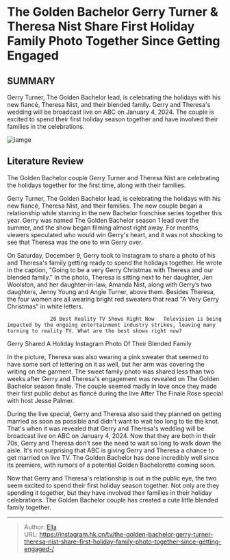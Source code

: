 # The Golden Bachelor Gerry Turner &amp; Theresa Nist Share First Holiday Family Photo Together Since Getting Engaged 


## SUMMARY 



  Gerry Turner, The Golden Bachelor lead, is celebrating the holidays with his new fiancé, Theresa Nist, and their blended family.   Gerry and Theresa&#39;s wedding will be broadcast live on ABC on January 4, 2024.   The couple is excited to spend their first holiday season together and have involved their families in the celebrations.  

![iamge](https://static1.srcdn.com/wordpress/wp-content/uploads/2023/11/gerry-turner-theresa-nist-the-golden-bachelor-proposal.jpg)

## Literature Review
The Golden Bachelor couple Gerry Turner and Theresa Nist are celebrating the holidays together for the first time, along with their families. 




Gerry Turner, The Golden Bachelor lead, is celebrating the holidays with his new fiancé, Theresa Nist, and their families. The new couple began a relationship while starring in the new Bachelor franchise series together this year. Gerry was named The Golden Bachelor season 1 lead over the summer, and the show began filming almost right away. For months, viewers speculated who would win Gerry&#39;s heart, and it was not shocking to see that Theresa was the one to win Gerry over.




On Saturday, December 9, Gerry took to Instagram to share a photo of his and Theresa&#39;s family getting ready to spend the holidays together. He wrote in the caption, &#34;Going to be a very Gerry Christmas with Theresa and our blended family.&#34; In the photo, Theresa is sitting next to her daughter, Jen Woolston, and her daughter-in-law, Amanda Nist, along with Gerry’s two daughters, Jenny Young and Angie Turner, above them. Besides Theresa, the four women are all wearing bright red sweaters that read &#34;A Very Gerry Christmas&#34; in white letters.

                  20 Best Reality TV Shows Right Now   Television is being impacted by the ongoing entertainment industry strikes, leaving many turning to reality TV. What are the best shows right now?    


 Gerry Shared A Holiday Instagram Photo Of Their Blended Family 
          




In the picture, Theresa was also wearing a pink sweater that seemed to have some sort of lettering on it as well, but her arm was covering the writing on the garment. The sweet family photo was shared less than two weeks after Gerry and Theresa&#39;s engagement was revealed on The Golden Bachelor season finale. The couple seemed madly in love once they made their first public debut as fiancé during the live After The Finale Rose special with host Jesse Palmer.

During the live special, Gerry and Theresa also said they planned on getting married as soon as possible and didn&#39;t want to wait too long to tie the knot. That&#39;s when it was revealed that Gerry and Theresa&#39;s wedding will be broadcast live on ABC on January 4, 2024. Now that they are both in their 70s, Gerry and Theresa don&#39;t see the need to wait so long to walk down the aisle. It&#39;s not surprising that ABC is giving Gerry and Theresa a chance to get married on live TV. The Golden Bachelor has done incredibly well since its premiere, with rumors of a potential Golden Bachelorette coming soon. 




Now that Gerry and Theresa&#39;s relationship is out in the public eye, the two seem excited to spend their first holiday season together. Not only are they spending it together, but they have involved their families in their holiday celebrations. The Golden Bachelor couple has created a cute little blended family together.



---

> Author: [Ella](https://instagram.hk.cn/)  
> URL: https://instagram.hk.cn/tv/the-golden-bachelor-gerry-turner-theresa-nist-share-first-holiday-family-photo-together-since-getting-engaged-/  

